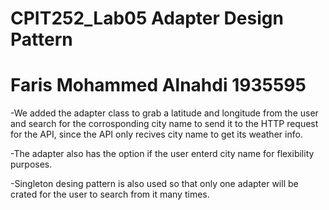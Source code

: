 # CPIT252_Lab05 Adapter Design Pattern

Faris Mohammed Alnahdi
1935595
======================================
-We added the adapter class to grab a latitude and longitude from the user and search for the corrosponding city name to send it to the HTTP request for the API, since the API only recives city name to get its weather info.

-The adapter also has the option if the user enterd city name for flexibility purposes.

-Singleton desing pattern is also used so that only one adapter will be crated for the user to search from it many times.
